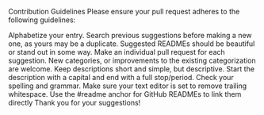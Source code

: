 Contribution Guidelines
Please ensure your pull request adheres to the following guidelines:

Alphabetize your entry.
Search previous suggestions before making a new one, as yours may be a duplicate.
Suggested READMEs should be beautiful or stand out in some way.
Make an individual pull request for each suggestion.
New categories, or improvements to the existing categorization are welcome.
Keep descriptions short and simple, but descriptive.
Start the description with a capital and end with a full stop/period.
Check your spelling and grammar.
Make sure your text editor is set to remove trailing whitespace.
Use the #readme anchor for GitHub READMEs to link them directly
Thank you for your suggestions!